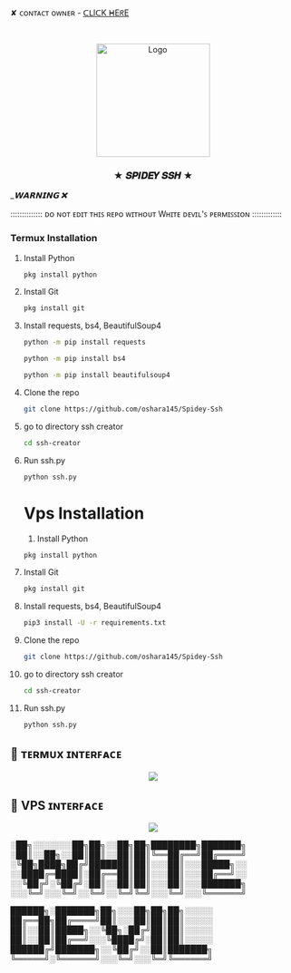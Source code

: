 ✘ ᴄᴏɴᴛᴀᴄᴛ ᴏᴡɴᴇʀ - [ᑕᒪIᑕK ᕼEᖇE](https://t.me/WhiteDevilOp999)

<!-- PROJECT LOGO -->
<br />
<p align="center">
  <a href="https://github.com/OsharaShaveen">
    <img src="https://telegra.ph/file/81126672c2dad75a131c6.jpg" alt="Logo" width="200" height="200">
  </a>

  <h3 align="center">★ 𝑺𝑷𝑰𝑫𝑬𝒀 𝑺𝑺𝑯 ★</h3>
  
  __________________𝗪𝗔𝗥𝗡𝗜𝗡𝗚 ❌_________________
  
  :::::::::::::: ᴅᴏ ɴᴏᴛ ᴇᴅɪᴛ ᴛʜɪꜱ ʀᴇᴘᴏ ᴡɪᴛʜᴏᴜᴛ Wʜɪᴛᴇ ᴅᴇᴠɪʟ'ꜱ ᴘᴇʀᴍɪꜱꜱɪᴏɴ :::::::::::::
  
### Termux Installation
1. Install Python
   ```sh
   pkg install python
   ```
2. Install Git
   ```sh
   pkg install git
   ```
3. Install requests, bs4, BeautifulSoup4
   ```sh
   python -m pip install requests
   ```
   ```sh
   python -m pip install bs4
   ```
   ```sh
   python -m pip install beautifulsoup4
   ```
4. Clone the repo
   ```sh
   git clone https://github.com/oshara145/Spidey-Ssh
   ```
5. go to directory ssh creator
   ```sh
   cd ssh-creator
   ```
6. Run ssh.py
   ```sh
   python ssh.py
   ```
   
   
   
   # Vps Installation 
   1. Install Python
   ```sh
   pkg install python
   ```
2. Install Git
   ```sh
   pkg install git
   ```
3. Install requests, bs4, BeautifulSoup4
   ```sh
   pip3 install -U -r requirements.txt

   ```
  
4. Clone the repo
   ```sh
   git clone https://github.com/oshara145/Spidey-Ssh
   ```
5. go to directory ssh creator
   ```sh
   cd ssh-creator
   ```
6. Run ssh.py
   ```sh
   python ssh.py
   ```
## 🌺 ᴛᴇʀᴍᴜx ɪɴᴛᴇʀꜰᴀᴄᴇ
<p align="center">
  <img src="https://telegra.ph/file/21d9d21af063518326b07.jpg">
</p>

## 🌺 VPS ɪɴᴛᴇʀꜰᴀᴄᴇ
<p align="center">
  <img src="https://telegra.ph/file/12b9ec9b10ce7e817f6cf.jpg">
</p>


░██╗░░░░░░░██╗██╗░░██╗██╗████████╗███████╗
░██║░░██╗░░██║██║░░██║██║╚══██╔══╝██╔════╝
░╚██╗████╗██╔╝███████║██║░░░██║░░░█████╗░░
░░████╔═████║░██╔══██║██║░░░██║░░░██╔══╝░░
░░╚██╔╝░╚██╔╝░██║░░██║██║░░░██║░░░███████╗
░░░╚═╝░░░╚═╝░░╚═╝░░╚═╝╚═╝░░░╚═╝░░░╚══════╝

██████╗░███████╗██╗░░░██╗██╗██╗░░░░░
██╔══██╗██╔════╝██║░░░██║██║██║░░░░░
██║░░██║█████╗░░╚██╗░██╔╝██║██║░░░░░
██║░░██║██╔══╝░░░╚████╔╝░██║██║░░░░░
██████╔╝███████╗░░╚██╔╝░░██║███████╗
╚═════╝░╚══════╝░░░╚═╝░░░╚═╝╚══════╝

